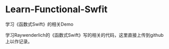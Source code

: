# Learn-Functional-Swfit
学习《函数式Swift》的相关Demo

学习Raywenderlich的《函数式Swift》写的相关的代码，这里直接上传到github上以作记录。
